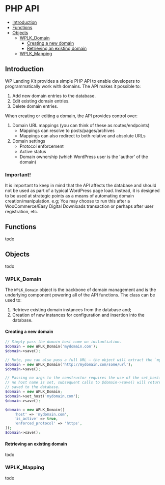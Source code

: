 # PHP API

- [Introduction](#introduction)
- [Functions](#functions)
- [Objects](#objects)
  - [WPLK_Domain](#wplk_domain)
    - [Creating a new domain](#creating-a-new-domain)
    - [Retrieving an existing domain](#retrieving-an-existing-domain)
  - [WPLK_Mapping](#wplk_mapping)

## Introduction

WP Landing Kit provides a simple PHP API to enable developers to programmatically work with domains. The API makes it
possible to:

1. Add new domain entries to the database.
1. Edit existing domain entries.
1. Delete domain entries.

When creating or editing a domain, the API provides control over:

1. Domain URL mappings (you can think of these as routes/endpoints)
    - Mappings can resolve to posts/pages/archives
    - Mappings can also redirect to both relative and absolute URLs
1. Domain settings
    - Protocol enforcement
    - Active status
    - Domain ownership (which WordPress user is the 'author' of the domain)

### Important!

It is important to keep in mind that the API affects the database and should not be used as part of a typical WordPress
page load. Instead, it is designed to be used at strategic points as a means of automating domain creation/manipulation.
e.g; You may choose to run this after a WooCommerce/Easy Digital Downloads transaction or perhaps after user
registration, etc.

## Functions

todo

## Objects

todo

### WPLK_Domain

The `WPLK_Domain` object is the backbone of domain management and is the underlying component powering all of the API
functions. The class can be used to:

1. Retrieve existing domain instances from the database and;
1. Creation of new instances for configuration and insertion into the database.

#### Creating a new domain

```php
// Simply pass the domain host name on instantiation.
$domain = new WPLK_Domain('mydomain.com');
$domain->save();
```

```php
// Note, you can also pass a full URL — the object will extract the `mydomain.com` host name in this case.
$domain = new WPLK_Domain('http://mydomain.com/some/url');
$domain->save();
```

```php
// Passing no args to the constructor requires the use of the set_host() method to set the actual domain host name. If
// no host name is set, subsequent calls to $domain->save() will return a WP_Error object and the domain will not be
// saved to the database.
$domain = new WPLK_Domain;
$domain->set_host('mydomain.com');
$domain->save();
```

```php
$domain = new WPLK_Domain([
    'host' => 'mydomain.com',
    'is_active' => true,
    'enforced_protocol' => 'https',
]);
$domain->save();
```

#### Retrieving an existing domain

todo

### WPLK_Mapping

todo